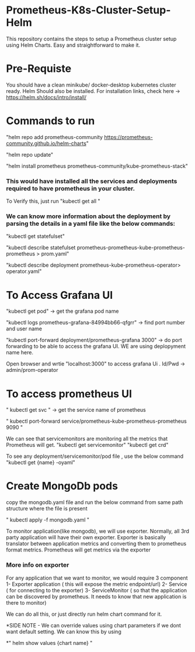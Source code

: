 # Prometheus-K8s-Cluster-Setup-Helm
This repository contains the steps to setup a Prometheus cluster setup using Helm Charts. Easy and straightforward to make it.


# Pre-Requiste
You should have a clean minikube/ docker-desktop kubernetes cluster ready.
Helm Should also be installed. For installation links, check here -> https://helm.sh/docs/intro/install/

# Commands to run 

"helm repo add prometheus-community https://prometheus-community.github.io/helm-charts"

"helm repo update"

"helm install prometheus prometheus-community/kube-prometheus-stack"

### This would have installed all the services and deployments required to have prometheus in your cluster.
To Verify this, just run "kubectl get all "

### We can know more information about the deployment by parsing the details in a yaml file like the below commands:

"kubectl get statefulset"

"kubectl describe statefulset prometheus-prometheus-kube-prometheus-prometheus > prom.yaml"

"kubectl describe deployment prometheus-kube-prometheus-operator> operator.yaml"

# To Access Grafana UI
"kubectl get pod"  -> get the grafana pod name

"kubectl logs prometheus-grafana-84994bb66-qfgrr" -> find port number and user name

"kubectl port-forward deployment/prometheus-grafana 3000" -> do port forwarding to be able to access the grafana UI. WE are using deplopyment name here.

Open browser and wrtie "localhost:3000" to access grafana Ui . Id/Pwd -> admin/prom-operator

# To access prometheus UI

" kubectl get svc "  -> get the service name of prometheus

" kubectl port-forward service/prometheus-kube-prometheus-prometheus 9090 "

We can see that servicemonitors are monitoring all the metrics that Prometheus will get.
"kubectl get servicemonitor"
"kubectl get crd"

To see any deployment/servicemonitor/pod file , use the below command
"kubectl get {name} -oyaml"

# Create MongoDb pods
copy the mongodb.yaml file and run the below command from same path structure where the file is present

" kubectl apply -f mongodb.yaml "

To monitor application(like mongodb), we will use exporter. Normally, all 3rd party application will have their own exporter. Exporter is basically translator between application metrics and converting them to prometheus format metrics. 
Prometheus will get metrics via the exporter

### More info on exporter

For any application that we want to monitor, we would require 3 component
1- Exporter application ( this will expose the metric endpoint/url)
2- Service ( for connecting to the exporter)
3- ServiceMonitor ( so that the application can be discovered by prometheus. It needs to know that new application is there to monitor)

We can do all this, or just directly run helm chart command for it.

*SIDE NOTE - We can override values using chart parameters if we dont want default setting. We can know this by using

*" helm show values {chart name} "






